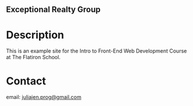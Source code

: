 Exceptional Realty Group
---

# Description

This is an example site for the Intro to Front-End Web Development Course at The Flatiron School.

# Contact

email: juliajen.prog@gmail.com

